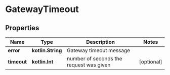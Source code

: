
# GatewayTimeout

## Properties
Name | Type | Description | Notes
------------ | ------------- | ------------- | -------------
**error** | **kotlin.String** | Gateway timeout message | 
**timeout** | **kotlin.Int** | number of seconds the request was given |  [optional]



